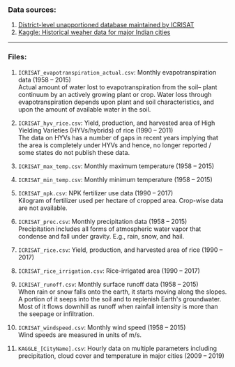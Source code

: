### Data sources: 
1. [District-level unapportioned database maintained by ICRISAT](http://data.icrisat.org/dld/src/crops.html) <br>
2. [Kaggle: Historical weaher data for major Indian cities](https://www.kaggle.com/datasets/hiteshsoneji/historical-weather-data-for-indian-cities)  <br>

---
### Files: <br>
1. `ICRISAT_evapotranspiration_actual.csv`: Monthly evapotranspiration data (1958 &ndash; 2015) <br>
Actual amount of water lost to evapotranspiration from the soil– plant continuum by an actively growing plant or crop. Water loss through evapotranspiration depends upon plant and soil characteristics, and upon the amount of available water in the soil. <br> 

2. `ICRISAT_hyv_rice.csv`: Yield, production, and harvested area of High Yielding Varieties (HYVs/hybrids) of rice (1990 &ndash; 2011) <br>
The data on HYVs has a number of gaps in recent years implying that the area is completely under HYVs and hence, no longer reported / some states do not publish these data. <br>
 
3. `ICRISAT_max_temp.csv`: Monthly maximum temperature (1958 &ndash; 2015) <br>

4. `ICRISAT_min_temp.csv`: Monthly minimum temperature (1958 &ndash; 2015) <br>

5. `ICRISAT_npk.csv`: NPK fertilizer use data (1990 &ndash; 2017) <br>
Kilogram of fertilizer used per hectare of cropped area. Crop-wise data are not available. <br>

6. `ICRISAT_prec.csv`: Monthly precipitation data (1958 &ndash; 2015) <br>
Precipitation includes all forms of atmospheric water vapor that condense and fall under gravity. E.g., rain, snow, and hail. <br>

7. `ICRISAT_rice.csv`: Yield, production, and harvested area of rice (1990 &ndash; 2017) <br>

8. `ICRISAT_rice_irrigation.csv`: Rice-irrigated area (1990 &ndash; 2017) <br>

9. `ICRISAT_runoff.csv`: Monthly surface runoff data (1958 &ndash; 2015) <br>
When rain or snow falls onto the earth, it starts moving along the slopes. A portion of it seeps into the soil and to replenish Earth's groundwater. Most of it flows downhill as runoff when rainfall intensity is more than the seepage or infiltration. <br>

10. `ICRISAT_windspeed.csv`: Monthly wind speed (1958 &ndash; 2015) <br> 
Wind speeds are measured in units of m/s. <br>

11. `KAGGLE_[CityName].csv`: Hourly data on multiple parameters including precipitation, cloud cover and temperature in major cities (2009 &ndash; 2019) <br>
